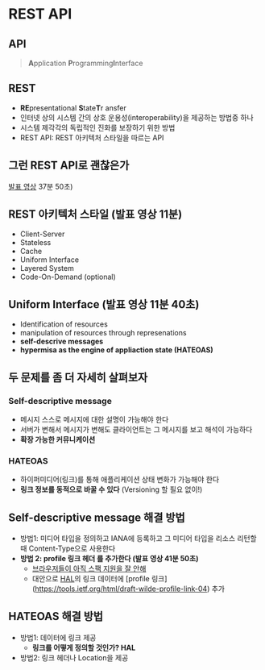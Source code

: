 # REST API 
## API
> **A**pplication ​**P**rogramming ​**I**nterface  

## REST
- **RE**presentational ​**S**tate ​**T**r​​ ansfer
- 인터넷 상의 시스템 간의 상호 운용성(interoperability)을 제공하는 방법중 하나
- 시스템 제각각의 ​독립적인​​ ​진화​​를 보장하기 위한 방법
- REST API: REST 아키텍처 스타일을 따르는 API

## 그런 REST API로 괜찮은가
[발표 영상](https://www.youtube.com/watch?v=RP_f5dMoHFc) 37분 50초)

## REST 아키텍처 스타일 (​발표 영상 ​11분)
- Client-Server
- Stateless
- Cache
- Uniform Interface
- Layered System
- Code-On-Demand (optional)

## Uniform Interface (발표 영상 11분 40초)
- Identification of resources
- manipulation of resources through represenations
- **self-descrive messages**
- **hypermisa as the engine of appliaction state (HATEOAS)**

## 두 문제를 좀 더 자세히 살펴보자

### Self-descriptive message
- 메시지 스스로 메시지에 대한 설명이 가능해야 한다
- 서버가 변해서 메시지가 변해도 클라이언트는 그 메시지를 보고 해석이 가능하다
- **확장 가능한 커뮤니케이션**
### HATEOAS
- 하이퍼미디어(링크)를 통해 애플리케이션 상태 변화가 가능해야 한다
- **링크 정보를 동적으로 바꿀 수 있다**​ (Versioning 할 필요 없이!)

## Self-descriptive message 해결 방법
- 방법1: 미디어 타입을 정의하고 IANA에 등록하고 그 미디어 타입을 리소스 리턴할 때 Content-Type으로 사용한다
- **방법 2: profile 링크 헤더 를 추가한다 (발표 영상 41분 50초)**
  - [브라우저들이 아직 스팩 지원을 잘 안해](http://test.greenbytes.de/tech/tc/httplink/)
  - 대안으로 ​[HAL​](http://stateless.co/hal_specification.html)의 링크 데이터에 ​[profile 링크]​(https://tools.ietf.org/html/draft-wilde-profile-link-04) 추가
  
## HATEOAS 해결 방법
- 방법1: 데이터에 링크 제공
  - **링크를 어떻게 정의할 것인가? HAL**
- 방법2: 링크 헤더나 Location을 제공